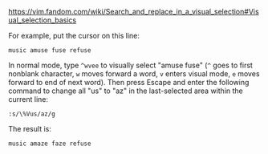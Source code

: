 https://vim.fandom.com/wiki/Search_and_replace_in_a_visual_selection#Visual_selection_basics

For example, put the cursor on this line:

```
music amuse fuse refuse
```

In normal mode, type `^wvee` to visually select "amuse fuse" (`^` goes to first nonblank character, `w` moves forward a word, `v` enters visual mode, `e` moves forward to end of next word). Then press Escape and enter the following command to change all "us" to "az" in the last-selected area within the current line:

```
:s/\%Vus/az/g
```

The result is:

```
music amaze faze refuse
```